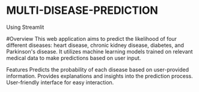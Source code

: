 # MULTI-DISEASE-PREDICTION
Using Streamlit

#Overview
This web application aims to predict the likelihood of four different diseases: heart disease, chronic kidney disease, diabetes, and Parkinson's disease. It utilizes machine learning models trained on relevant medical data to make predictions based on user input.

Features
Predicts the probability of each disease based on user-provided information.
Provides explanations and insights into the prediction process.
User-friendly interface for easy interaction.
